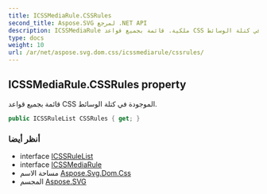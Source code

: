 ```yaml
---
title: ICSSMediaRule.CSSRules
second_title: Aspose.SVG لمرجع .NET API
description: ICSSMediaRule ملكية. قائمة بجميع قواعد CSS الموجودة في كتلة الوسائط.
type: docs
weight: 10
url: /ar/net/aspose.svg.dom.css/icssmediarule/cssrules/
---
```

## ICSSMediaRule.CSSRules property

قائمة بجميع قواعد CSS الموجودة في كتلة الوسائط.

```csharp
public ICSSRuleList CSSRules { get; }
```

### أنظر أيضا

* interface [ICSSRuleList](../../icssrulelist/)
* interface [ICSSMediaRule](../)
* مساحة الاسم [Aspose.Svg.Dom.Css](../../icssmediarule/)
* المجسم [Aspose.SVG](../../../)


